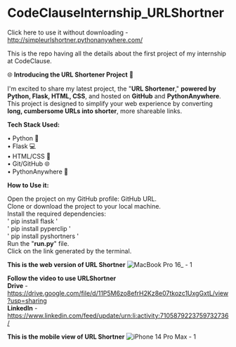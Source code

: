 # CodeClauseInternship_URLShortner
Click here to use it without downloading - http://simpleurlshortner.pythonanywhere.com/

This is the repo having all the details about the first project of my internship at CodeClause.

🌐 **Introducing the URL Shortener Project** 🚀

I'm excited to share my latest project, the "**URL Shortener**," **powered by Python, Flask, HTML, CSS**, and hosted on **GitHub** and **PythonAnywhere**. This project is designed to simplify your web experience by converting **long, cumbersome URLs into shorter**, more shareable links.

**Tech Stack Used:**

• Python 🐍 <br>
• Flask 💻<br>
• HTML/CSS 🎨<br>
• Git/GitHub 🌐<br>
• PythonAnywhere 🚀<br>

**How to Use it:**

Open the project on my GitHub profile: GitHub URL.<br>
Clone or download the project to your local machine.<br>
Install the required dependencies:<br>
  ' pip install flask '<br>
  ' pip install pyperclip '<br>
  ' pip install pyshortners '<br>
Run the "**run.py**" file.<br>
Click on the link generated by the terminal.<br>

**This is the web version of URL Shortner**
![MacBook Pro 16_ - 1](https://github.com/priyanshuv-raw/CodeClauseInternship_URLShortner/assets/102889190/0fab6fbb-69c3-479e-a038-d9bca2b00178)

**Follow the video to use URLShortner**<br>
**Drive** - https://drive.google.com/file/d/11P5M6zo8efrH2Kz8e07tkozc1UxgGxtL/view?usp=sharing<br>
**LinkedIn** - https://www.linkedin.com/feed/update/urn:li:activity:7105879223759732736/

**This is the mobile view of URL Shortner**
![iPhone 14 Pro Max - 1](https://github.com/priyanshuv-raw/CodeClauseInternship_URLShortner/assets/102889190/a61dc908-4d01-405d-a8f1-816f7230e875)




